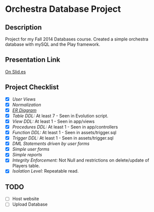 # Orchestra Database Project

## Description
Project for my Fall 2014 Databases course. Created a simple orchestra database with mySQL and the Play framework. 

## Presentation Link
[On Slid.es](https://slides.com/laurabarber/dbproj/)

## Project Checklist
- [x] *User Views*
- [x] *Normalization*
- [x] *[ER Diagram](https://i.imgur.com/MsfuZvF.png)*
- [x] *Table DDL:* At least 7 - Seen in Evolution script.
- [x] *View DDL:* At least 1 - Seen in app/views
- [x] *Procedures DDL:* At least 1 - Seen in app/controllers
- [x] *Function DDL:* At least 1 - Seen in assets/trigger.sql 
- [x] *Trigger DDL:* At least 1 - Seen in assets/trigger.sql 
- [x] *DML Statements driven by user forms*
- [x] *Simple user forms*
- [x] *Simple reports* 
- [x] *Integrity Enforcement:* Not Null and restrictions on delete/update of Players table. 
- [x] *Isolation Level:* Repeatable read.

## TODO
- [ ] Host website
- [ ] Upload Database